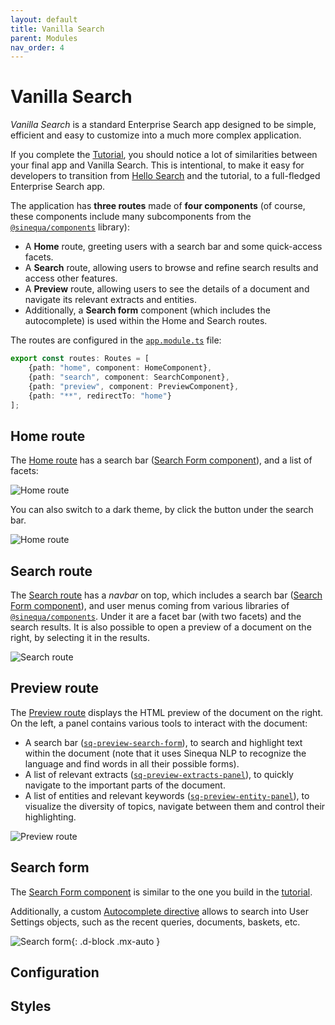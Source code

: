 ```yaml
---
layout: default
title: Vanilla Search
parent: Modules
nav_order: 4
---
```


# Vanilla Search

*Vanilla Search* is a standard Enterprise Search app designed to be simple, efficient and easy to customize into a much more complex application.

If you complete the [Tutorial]({{site.baseurl}}tutorial/tutorial.html), you should notice a lot of similarities between your final app and Vanilla Search. This is intentional, to make it easy for developers to transition from [Hello Search]({{site.baseurl}}modules/hello-search/hello-search.html) and the tutorial, to a full-fledged Enterprise Search app.

The application has **three routes** made of **four components** (of course, these components include many subcomponents from the [`@sinequa/components`]({{site.baseurl}}components) library):

- A **Home** route, greeting users with a search bar and some quick-access facets.
- A **Search** route, allowing users to browse and refine search results and access other features.
- A **Preview** route, allowing users to see the details of a document and navigate its relevant extracts and entities.
- Additionally, a **Search form** component (which includes the autocomplete) is used within the Home and Search routes.

The routes are configured in the [`app.module.ts`](https://github.com/sinequa/sba-angular/blob/master/projects/vanilla-search/src/app/app-module.ts) file:

```ts
export const routes: Routes = [
    {path: "home", component: HomeComponent},
    {path: "search", component: SearchComponent},
    {path: "preview", component: PreviewComponent},
    {path: "**", redirectTo: "home"}
];
```

## Home route

The [Home route](https://github.com/sinequa/sba-angular/tree/master/projects/vanilla-search/src/app/home) has a search bar ([Search Form component](#search-form)), and a list of facets:

![Home route]({{site.baseurl}}/assets/modules/vanilla-home.png)

You can also switch to a dark theme, by click the button under the search bar.

![Home route]({{site.baseurl}}/assets/modules/vanilla-dark.png)

## Search route

The [Search route](https://github.com/sinequa/sba-angular/tree/master/projects/vanilla-search/src/app/search) has a *navbar* on top, which includes a search bar ([Search Form component](#search-form)), and user menus coming from various libraries of [`@sinequa/components`]({{site.baseurl}}components). Under it are a facet bar (with two facets) and the search results. It is also possible to open a preview of a document on the right, by selecting it in the results.

![Search route]({{site.baseurl}}/assets/modules/vanilla-search.png)

## Preview route

The [Preview route](https://github.com/sinequa/sba-angular/tree/master/projects/vanilla-search/src/app/preview) displays the HTML preview of the document on the right. On the left, a panel contains various tools to interact with the document:

- A search bar ([`sq-preview-search-form`]({{site.baseurl}}components/components/BsPreviewSearchFormComponent.html)), to search and highlight text within the document (note that it uses Sinequa NLP to recognize the language and find words in all their possible forms).
- A list of relevant extracts ([`sq-preview-extracts-panel`]({{site.baseurl}}components/components/BsPreviewExtractsPanelComponent.html)), to quickly navigate to the important parts of the document.
- A list of entities and relevant keywords ([`sq-preview-entity-panel`]({{site.baseurl}}components/components/BsPreviewEntityPanelComponent.html)), to visualize the diversity of topics, navigate between them and control their highlighting.

![Preview route]({{site.baseurl}}/assets/modules/vanilla-preview.png)

## Search form

The [Search Form component](https://github.com/sinequa/sba-angular/tree/master/projects/vanilla-search/src/app/search-form) is similar to the one you build in the [tutorial]({{site.baseurl}}tutorial/completed-app.html#search-form-component).

Additionally, a custom [Autocomplete directive](https://github.com/sinequa/sba-angular/blob/master/projects/vanilla-search/src/app/search-form/autocomplete-extended.directive.ts) allows to search into User Settings objects, such as the recent queries, documents, baskets, etc.

![Search form]({{site.baseurl}}/assets/modules/search-form.png){: .d-block .mx-auto }

## Configuration

## Styles
